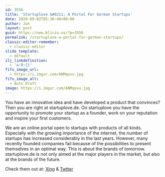 ```yaml
---
id: 3556
title: 'Startuplove &#8211; A Portal For German Startups'
date: 2020-09-02T05:30:40+00:00
author: Jon
layout: post
guid: https://new.blicio.us/?p=3556
permalink: /startuplove-a-portal-for-german-startups/
classic-editor-remember:
  - classic-editor
slide_template:
  - default
ilj_linkdefinition:
  - 'a:0:{}'
fifu_image_url:
  - https://i.imgur.com/ANMqovu.jpg
fifu_image_alt:
  - Auto Draft
image: https://i.imgur.com/ANMqovu.jpg
---
```

You have an innovative idea and have developed a product that convinces? Then you are right at startuplove.de. On startuplove you have the opportunity to promote your startup as a founder, work on your reputation and inspire your first customers. 

We are an online portal open to startups with products of all kinds. Especially with the growing importance of the internet, the number of startups has increased considerably in the last years. However, many recently founded companies fail because of the possibilities to present themselves in an optimal way. This is about the brands of tomorrow. startuplove.de is not only aimed at the major players in the market, but also at the brands of the future.

Check them out at: [Xing](https://www.xing.com/companies/startuplove) & [Twtter](https://mobile.twitter.com/startuplove_de)